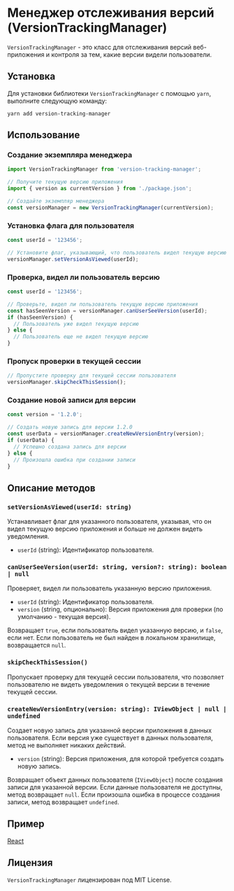 # Менеджер отслеживания версий (VersionTrackingManager)

`VersionTrackingManager` - это класс для отслеживания версий веб-приложения и контроля за тем, какие версии видели пользователи.

## Установка

Для установки библиотеки `VersionTrackingManager` с помощью `yarn`, выполните следующую команду:

```shell
yarn add version-tracking-manager
```

## Использование

### Создание экземпляра менеджера

```javascript
import VersionTrackingManager from 'version-tracking-manager';

// Получите текущую версию приложения
import { version as currentVersion } from './package.json';

// Создайте экземпляр менеджера
const versionManager = new VersionTrackingManager(currentVersion);
```

### Установка флага для пользователя

```javascript
const userId = '123456';

// Установите флаг, указывающий, что пользователь видел текущую версию
versionManager.setVersionAsViewed(userId);
```

### Проверка, видел ли пользователь версию

```javascript
const userId = '123456';

// Проверьте, видел ли пользователь текущую версию приложения
const hasSeenVersion = versionManager.canUserSeeVersion(userId);
if (hasSeenVersion) {
  // Пользователь уже видел текущую версию
} else {
  // Пользователь еще не видел текущую версию
}
```

### Пропуск проверки в текущей сессии

```javascript
// Пропустите проверку для текущей сессии пользователя
versionManager.skipCheckThisSession();
```

### Создание новой записи для версии

```javascript
const version = '1.2.0';

// Создать новую запись для версии 1.2.0
const userData = versionManager.createNewVersionEntry(version);
if (userData) {
  // Успешно создана запись для версии
} else {
  // Произошла ошибка при создании записи
}
```

## Описание методов

### `setVersionAsViewed(userId: string)`

Устанавливает флаг для указанного пользователя, указывая, что он видел текущую версию приложения и больше не должен видеть уведомления.

- `userId` (string): Идентификатор пользователя.

### `canUserSeeVersion(userId: string, version?: string): boolean | null`

Проверяет, видел ли пользователь указанную версию приложения.

- `userId` (string): Идентификатор пользователя.
- `version` (string, опционально): Версия приложения для проверки (по умолчанию - текущая версия).

Возвращает `true`, если пользователь видел указанную версию, и `false`, если нет. Если пользователь не был найден в локальном хранилище, возвращается `null`.

### `skipCheckThisSession()`

Пропускает проверку для текущей сессии пользователя, что позволяет пользователю не видеть уведомления о текущей версии в течение текущей сессии.

### `createNewVersionEntry(version: string): IViewObject | null | undefined`

Создает новую запись для указанной версии приложения в данных пользователя. Если версия уже существует в данных пользователя, метод не выполняет никаких действий.

- `version` (string): Версия приложения, для которой требуется создать новую запись.

Возвращает объект данных пользователя (`IViewObject`) после создания записи для указанной версии. Если данные пользователя не доступны, метод возвращает `null`. Если произошла ошибка в процессе создания записи, метод возвращает `undefined`.

## Пример
[React](https://github.com/westprophet/version-tracking-manager/blob/main/examples/REACT-EXAMPLE.ru.md)

## Лицензия

`VersionTrackingManager` лицензирован под MIT License.

